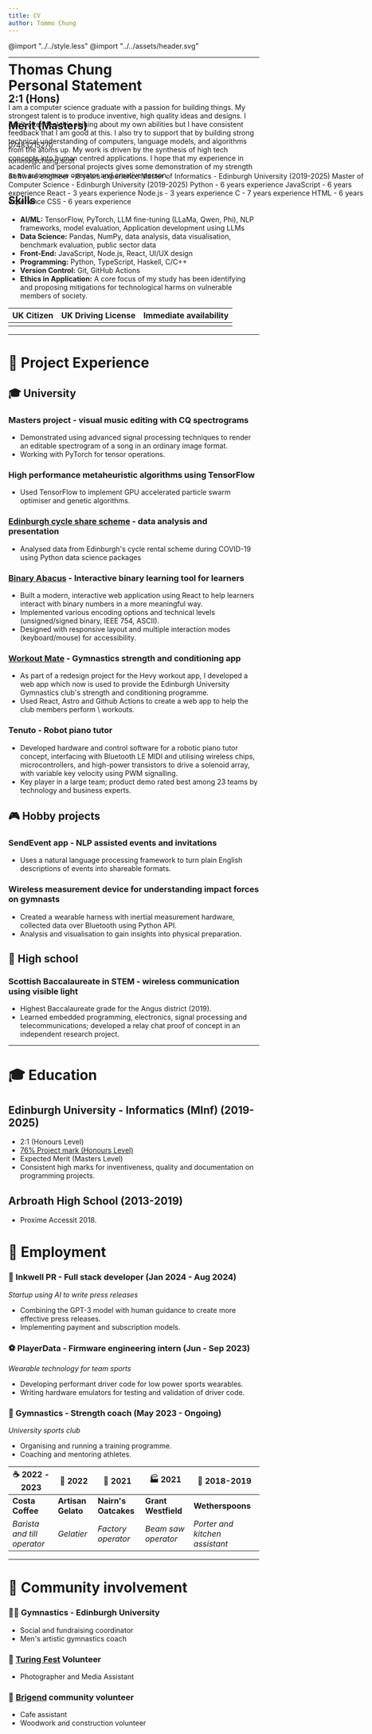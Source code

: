 ```yaml
---
title: CV
author: Tommo Chung
---
```


<div class="header" style="position: absolute; z-index: -1;">
<h1>Thomas Chung</h1>
<h2>2:1 (Hons)</h2><h2>Merit (Masters)</h2>
<p>07483215270</p><p>tommo@chung.scot</p>
<p>

Software engineer - 6 years experience
Master of Informatics - Edinburgh University (2019-2025)
Master of Computer Science - Edinburgh University (2019-2025)
Python - 6 years experience
JavaScript - 6 years experience
React - 3 years experience
Node.js - 3 years experience
C - 7 years experience
HTML - 6 years experience
CSS - 6 years experience
</p>
</div>

<style>
<link rel="stylesheet" href="style.less">
<link rel="preconnect" href="https://fonts.googleapis.com">
<link rel="preconnect" href="https://fonts.gstatic.com" crossorigin>
<link href="https://fonts.googleapis.com/css2?family=Cal+Sans&family=Lato:ital,wght@0,100;0,300;0,400;0,700;0,900;1,100;1,300;1,400;1,700;1,900&display=swap" rel="stylesheet">
</style>

@import "../../style.less"
@import "../../assets/header.svg"

---

# Personal Statement

I am a computer science graduate with a passion for building things.
My strongest talent is to produce inventive, high quality ideas and designs. I don't often feel this shining about my own abilities but I have consistent feedback that I am good at this. I also try to support that by building strong technical understanding of computers, language models, and algorithms from the atoms up.
My work is driven by the synthesis of high tech concepts into human centred applications. I hope that my experience in academic and personal projects gives some demonstration of my strength as an autonomous operator and creative person.


## Skills
- **AI/ML:** TensorFlow, PyTorch, LLM fine-tuning (LLaMa, Qwen, Phi), NLP frameworks, model evaluation, Application development using LLMs
- **Data Science:** Pandas, NumPy, data analysis, data visualisation, benchmark evaluation, public sector data
- **Front-End:** JavaScript, Node.js, React, UI/UX design
- **Programming:** Python, TypeScript, Haskell, C/C++
- **Version Control:** Git, GitHub Actions
- **Ethics in Application:** A core focus of my study has been identifying and proposing mitigations for technological harms on vulnerable members of society.

| UK Citizen | UK Driving License | Immediate availability |
|---|---|---| 
| | | |

--- 

# 📐 Project Experience

## 🎓 University

### Masters project - visual music editing with CQ spectrograms
* Demonstrated using advanced signal processing techniques to render an editable spectrogram of a song in an ordinary image format.
* Working with PyTorch for tensor operations.

### High performance metaheuristic algorithms using TensorFlow 
* Used TensorFlow to implement GPU accelerated particle swarm optimiser and genetic algorithms.

### [Edinburgh cycle share scheme](https://redd.it/mrbvvt) - data analysis and presentation 
* Analysed data from Edinburgh's cycle rental scheme during COVID-19 using Python data science packages

### [Binary Abacus](https://tommo.page/abacus) - Interactive binary learning tool for learners
* Built a modern, interactive web application using React to help learners interact with binary numbers in a more meaningful way.
* Implemented various encoding options and technical levels (unsigned/signed binary, IEEE 754, ASCII).
* Designed with responsive layout and multiple interaction modes (keyboard/mouse) for accessibility.

### [Workout Mate](https://workout.tommo.page) - Gymnastics strength and conditioning app 
* As part of a redesign project for the Hevy workout app, I developed a web app which now is used to provide the Edinburgh University Gymnastics club's strength and conditioning programme.
* Used React, Astro and Github Actions to create a web app to help the club members perform \\ workouts.

### Tenuto - Robot piano tutor 
* Developed hardware and control software for a robotic piano tutor concept, interfacing with Bluetooth LE MIDI and utilising wireless chips, microcontrollers, and high-power transistors to drive a solenoid array, with variable key velocity using PWM signalling.
* Key player in a large team; product demo rated best among 23 teams by technology and business experts.

## 🎮 Hobby projects

### SendEvent app - NLP assisted events and invitations 
* Uses a natural language processing framework to turn plain English descriptions of events into shareable formats.

### Wireless measurement device for understanding impact forces on gymnasts 
* Created a wearable harness with inertial measurement hardware, collected data over Bluetooth using Python API.
* Analysis and visualisation to gain insights into physical preparation.

<!-- ### [Training clock](https://clock.tommo.page) for Edinburgh university gymnastics club 
* Built using React and deployed using Firebase.
* Used for my former role as social and fundraising coordinator for the club.
* Synchronised to a central calendar and displays upcoming social/competitive events. -->

## 🏫 High school

### Scottish Baccalaureate in STEM - wireless communication using visible light 
* Highest Baccalaureate grade for the Angus district (2019).
* Learned embedded programming, electronics, signal processing and telecommunications; developed a relay chat proof of concept in an independent research project.

---

# 🎓 Education

## Edinburgh University - Informatics (MInf) (2019-2025)
- 2:1 (Honours Level)
- [76% Project mark (Honours Level)](#masters-project---visual-music-editing-with-cq-spectrograms)
- Expected Merit (Masters Level)
- Consistent high marks for inventiveness, quality and documentation on programming projects.

<!-- 
| 👨‍💻 **Programming** | ☁️ **Systems** | 🧮 **Maths** | 🔣 **Theory** | 🎨 **Other** |
|---|---|---|---|---|
| Functional Programming in Haskell | Object-oriented Software Development | Discrete Maths & Probability | Programming Language Design | Mandarin Chinese |
| Algorithms & Data Structures | Operating Systems | Linear Algebra | Formal Logic | Creative Coding for Music |
| Internet-scale computing | Computer Security | Calculus | Cognitive Science | Robotics & Computer Vision |
| Microprocessor Architecture | Metaheuristic & Genetic Algorithms | Data Science & Statistics | m | Computing Education | -->

## Arbroath High School (2013-2019) 
- Proxime Accessit 2018.

# 💼 Employment

### 📝 Inkwell PR - Full stack developer (Jan 2024 - Aug 2024)
*Startup using AI to write press releases*
- Combining the GPT-3 model with human guidance to create more effective press releases.
- Implementing payment and subscription models.

### ⚽ PlayerData - Firmware engineering intern (Jun - Sep 2023)
*Wearable technology for team sports*
- Developing performant driver code for low power sports wearables.
- Writing hardware emulators for testing and validation of driver code.

### 💪 Gymnastics - Strength coach (May 2023 - Ongoing)
*University sports club*
- Organising and running a training programme.
- Coaching and mentoring athletes.

|☕ 2022 - 2023|🍨 2022|🍪 2021|🏭 2021|🍴 2018-2019|
|-|-|-|-|-|
|**Costa Coffee** |**Artisan Gelato** |**Nairn's Oatcakes** |**Grant Westfield** |**Wetherspoons** |
|*Barista and till operator* |*Gelatier* |*Factory operator* |*Beam saw operator* |*Porter and kitchen assistant* |

---

# 🤝 Community involvement

### 🤸‍♂️ Gymnastics - Edinburgh University
- Social and fundraising coordinator
- Men's artistic gymnastics coach

### 📰 [Turing Fest](https://turingfest.com/) Volunteer
- Photographer and Media Assistant

### 🧱 [Brigend](https://www.bridgendfarmhouse.org.uk/) community volunteer
- Cafe assistant
- Woodwork and construction volunteer
